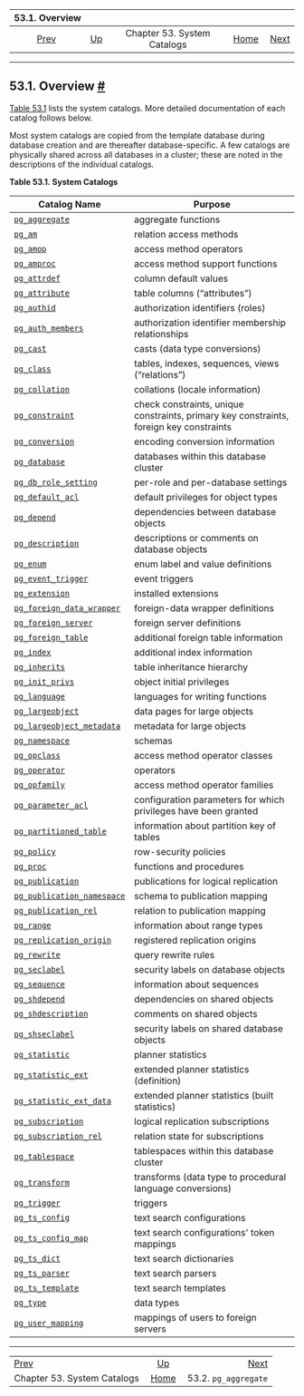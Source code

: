 

|                    53.1. Overview                    |                                                   |                             |                                                       |                                                         |
| :--------------------------------------------------: | :------------------------------------------------ | :-------------------------: | ----------------------------------------------------: | ------------------------------------------------------: |
| [Prev](catalogs.html "Chapter 53. System Catalogs")  | [Up](catalogs.html "Chapter 53. System Catalogs") | Chapter 53. System Catalogs | [Home](index.html "PostgreSQL 17devel Documentation") |  [Next](catalog-pg-aggregate.html "53.2. pg_aggregate") |

***

## 53.1. Overview [#](#CATALOGS-OVERVIEW)

[Table 53.1](catalogs-overview.html#CATALOG-TABLE "Table 53.1. System Catalogs") lists the system catalogs. More detailed documentation of each catalog follows below.

Most system catalogs are copied from the template database during database creation and are thereafter database-specific. A few catalogs are physically shared across all databases in a cluster; these are noted in the descriptions of the individual catalogs.

**Table 53.1. System Catalogs**

| Catalog Name                                                                                          | Purpose                                                                                 |
| ----------------------------------------------------------------------------------------------------- | --------------------------------------------------------------------------------------- |
| [`pg_aggregate`](catalog-pg-aggregate.html "53.2. pg_aggregate")                                      | aggregate functions                                                                     |
| [`pg_am`](catalog-pg-am.html "53.3. pg_am")                                                           | relation access methods                                                                 |
| [`pg_amop`](catalog-pg-amop.html "53.4. pg_amop")                                                     | access method operators                                                                 |
| [`pg_amproc`](catalog-pg-amproc.html "53.5. pg_amproc")                                               | access method support functions                                                         |
| [`pg_attrdef`](catalog-pg-attrdef.html "53.6. pg_attrdef")                                            | column default values                                                                   |
| [`pg_attribute`](catalog-pg-attribute.html "53.7. pg_attribute")                                      | table columns (“attributes”)                                                            |
| [`pg_authid`](catalog-pg-authid.html "53.8. pg_authid")                                               | authorization identifiers (roles)                                                       |
| [`pg_auth_members`](catalog-pg-auth-members.html "53.9. pg_auth_members")                             | authorization identifier membership relationships                                       |
| [`pg_cast`](catalog-pg-cast.html "53.10. pg_cast")                                                    | casts (data type conversions)                                                           |
| [`pg_class`](catalog-pg-class.html "53.11. pg_class")                                                 | tables, indexes, sequences, views (“relations”)                                         |
| [`pg_collation`](catalog-pg-collation.html "53.12. pg_collation")                                     | collations (locale information)                                                         |
| [`pg_constraint`](catalog-pg-constraint.html "53.13. pg_constraint")                                  | check constraints, unique constraints, primary key constraints, foreign key constraints |
| [`pg_conversion`](catalog-pg-conversion.html "53.14. pg_conversion")                                  | encoding conversion information                                                         |
| [`pg_database`](catalog-pg-database.html "53.15. pg_database")                                        | databases within this database cluster                                                  |
| [`pg_db_role_setting`](catalog-pg-db-role-setting.html "53.16. pg_db_role_setting")                   | per-role and per-database settings                                                      |
| [`pg_default_acl`](catalog-pg-default-acl.html "53.17. pg_default_acl")                               | default privileges for object types                                                     |
| [`pg_depend`](catalog-pg-depend.html "53.18. pg_depend")                                              | dependencies between database objects                                                   |
| [`pg_description`](catalog-pg-description.html "53.19. pg_description")                               | descriptions or comments on database objects                                            |
| [`pg_enum`](catalog-pg-enum.html "53.20. pg_enum")                                                    | enum label and value definitions                                                        |
| [`pg_event_trigger`](catalog-pg-event-trigger.html "53.21. pg_event_trigger")                         | event triggers                                                                          |
| [`pg_extension`](catalog-pg-extension.html "53.22. pg_extension")                                     | installed extensions                                                                    |
| [`pg_foreign_data_wrapper`](catalog-pg-foreign-data-wrapper.html "53.23. pg_foreign_data_wrapper")    | foreign-data wrapper definitions                                                        |
| [`pg_foreign_server`](catalog-pg-foreign-server.html "53.24. pg_foreign_server")                      | foreign server definitions                                                              |
| [`pg_foreign_table`](catalog-pg-foreign-table.html "53.25. pg_foreign_table")                         | additional foreign table information                                                    |
| [`pg_index`](catalog-pg-index.html "53.26. pg_index")                                                 | additional index information                                                            |
| [`pg_inherits`](catalog-pg-inherits.html "53.27. pg_inherits")                                        | table inheritance hierarchy                                                             |
| [`pg_init_privs`](catalog-pg-init-privs.html "53.28. pg_init_privs")                                  | object initial privileges                                                               |
| [`pg_language`](catalog-pg-language.html "53.29. pg_language")                                        | languages for writing functions                                                         |
| [`pg_largeobject`](catalog-pg-largeobject.html "53.30. pg_largeobject")                               | data pages for large objects                                                            |
| [`pg_largeobject_metadata`](catalog-pg-largeobject-metadata.html "53.31. pg_largeobject_metadata")    | metadata for large objects                                                              |
| [`pg_namespace`](catalog-pg-namespace.html "53.32. pg_namespace")                                     | schemas                                                                                 |
| [`pg_opclass`](catalog-pg-opclass.html "53.33. pg_opclass")                                           | access method operator classes                                                          |
| [`pg_operator`](catalog-pg-operator.html "53.34. pg_operator")                                        | operators                                                                               |
| [`pg_opfamily`](catalog-pg-opfamily.html "53.35. pg_opfamily")                                        | access method operator families                                                         |
| [`pg_parameter_acl`](catalog-pg-parameter-acl.html "53.36. pg_parameter_acl")                         | configuration parameters for which privileges have been granted                         |
| [`pg_partitioned_table`](catalog-pg-partitioned-table.html "53.37. pg_partitioned_table")             | information about partition key of tables                                               |
| [`pg_policy`](catalog-pg-policy.html "53.38. pg_policy")                                              | row-security policies                                                                   |
| [`pg_proc`](catalog-pg-proc.html "53.39. pg_proc")                                                    | functions and procedures                                                                |
| [`pg_publication`](catalog-pg-publication.html "53.40. pg_publication")                               | publications for logical replication                                                    |
| [`pg_publication_namespace`](catalog-pg-publication-namespace.html "53.41. pg_publication_namespace") | schema to publication mapping                                                           |
| [`pg_publication_rel`](catalog-pg-publication-rel.html "53.42. pg_publication_rel")                   | relation to publication mapping                                                         |
| [`pg_range`](catalog-pg-range.html "53.43. pg_range")                                                 | information about range types                                                           |
| [`pg_replication_origin`](catalog-pg-replication-origin.html "53.44. pg_replication_origin")          | registered replication origins                                                          |
| [`pg_rewrite`](catalog-pg-rewrite.html "53.45. pg_rewrite")                                           | query rewrite rules                                                                     |
| [`pg_seclabel`](catalog-pg-seclabel.html "53.46. pg_seclabel")                                        | security labels on database objects                                                     |
| [`pg_sequence`](catalog-pg-sequence.html "53.47. pg_sequence")                                        | information about sequences                                                             |
| [`pg_shdepend`](catalog-pg-shdepend.html "53.48. pg_shdepend")                                        | dependencies on shared objects                                                          |
| [`pg_shdescription`](catalog-pg-shdescription.html "53.49. pg_shdescription")                         | comments on shared objects                                                              |
| [`pg_shseclabel`](catalog-pg-shseclabel.html "53.50. pg_shseclabel")                                  | security labels on shared database objects                                              |
| [`pg_statistic`](catalog-pg-statistic.html "53.51. pg_statistic")                                     | planner statistics                                                                      |
| [`pg_statistic_ext`](catalog-pg-statistic-ext.html "53.52. pg_statistic_ext")                         | extended planner statistics (definition)                                                |
| [`pg_statistic_ext_data`](catalog-pg-statistic-ext-data.html "53.53. pg_statistic_ext_data")          | extended planner statistics (built statistics)                                          |
| [`pg_subscription`](catalog-pg-subscription.html "53.54. pg_subscription")                            | logical replication subscriptions                                                       |
| [`pg_subscription_rel`](catalog-pg-subscription-rel.html "53.55. pg_subscription_rel")                | relation state for subscriptions                                                        |
| [`pg_tablespace`](catalog-pg-tablespace.html "53.56. pg_tablespace")                                  | tablespaces within this database cluster                                                |
| [`pg_transform`](catalog-pg-transform.html "53.57. pg_transform")                                     | transforms (data type to procedural language conversions)                               |
| [`pg_trigger`](catalog-pg-trigger.html "53.58. pg_trigger")                                           | triggers                                                                                |
| [`pg_ts_config`](catalog-pg-ts-config.html "53.59. pg_ts_config")                                     | text search configurations                                                              |
| [`pg_ts_config_map`](catalog-pg-ts-config-map.html "53.60. pg_ts_config_map")                         | text search configurations' token mappings                                              |
| [`pg_ts_dict`](catalog-pg-ts-dict.html "53.61. pg_ts_dict")                                           | text search dictionaries                                                                |
| [`pg_ts_parser`](catalog-pg-ts-parser.html "53.62. pg_ts_parser")                                     | text search parsers                                                                     |
| [`pg_ts_template`](catalog-pg-ts-template.html "53.63. pg_ts_template")                               | text search templates                                                                   |
| [`pg_type`](catalog-pg-type.html "53.64. pg_type")                                                    | data types                                                                              |
| [`pg_user_mapping`](catalog-pg-user-mapping.html "53.65. pg_user_mapping")                            | mappings of users to foreign servers                                                    |

***

|                                                      |                                                       |                                                         |
| :--------------------------------------------------- | :---------------------------------------------------: | ------------------------------------------------------: |
| [Prev](catalogs.html "Chapter 53. System Catalogs")  |   [Up](catalogs.html "Chapter 53. System Catalogs")   |  [Next](catalog-pg-aggregate.html "53.2. pg_aggregate") |
| Chapter 53. System Catalogs                          | [Home](index.html "PostgreSQL 17devel Documentation") |                                    53.2. `pg_aggregate` |
